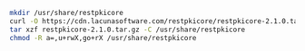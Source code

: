 ﻿```sh
mkdir /usr/share/restpkicore
curl -O https://cdn.lacunasoftware.com/restpkicore/restpkicore-2.1.0.tar.gz
tar xzf restpkicore-2.1.0.tar.gz -C /usr/share/restpkicore
chmod -R a=,u+rwX,go+rX /usr/share/restpkicore
```
